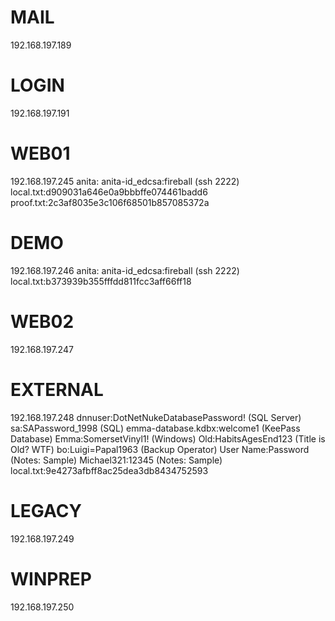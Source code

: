 # MAIL
192.168.197.189

# LOGIN
192.168.197.191

# WEB01
192.168.197.245
anita:
anita-id_edcsa:fireball (ssh 2222)
local.txt:d909031a646e0a9bbbffe074461badd6
proof.txt:2c3af8035e3c106f68501b857085372a

# DEMO
192.168.197.246
anita:
anita-id_edcsa:fireball (ssh 2222)
local.txt:b373939b355fffdd811fcc3aff66ff18

# WEB02
192.168.197.247

# EXTERNAL
192.168.197.248
dnnuser:DotNetNukeDatabasePassword! (SQL Server)
sa:SAPassword_1998 (SQL)
emma-database.kdbx:welcome1 (KeePass Database)
Emma:SomersetVinyl1! (Windows)
Old:HabitsAgesEnd123 (Title is Old? WTF)
bo:Luigi=Papal1963 (Backup Operator)
User Name:Password (Notes: Sample)
Michael321:12345 (Notes: Sample)
local.txt:9e4273afbff8ac25dea3db8434752593

# LEGACY
192.168.197.249

# WINPREP
192.168.197.250